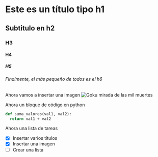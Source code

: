 # Este es un título tipo h1
## Subtitulo en h2
### H3
#### H4
##### H5
###### Finalmente, el más pequeño de todos es el h6

Ahora vamos a insertar una imagen
![Goku mirada de las mil muertes](https://sm.mashable.com/t/mashable_me/photo/default/hd-wallpaper-goku-goku-dragon-ball-z_nuzk.720.jpg)

Ahora un bloque de código en python
``` python
def suma_valores(val1, val2):
  return val1 + val2
```

Ahora una lista de tareas
- [X] Insertar varios títulos
- [X] Insertar una imagen
- [ ] Crear una lista
